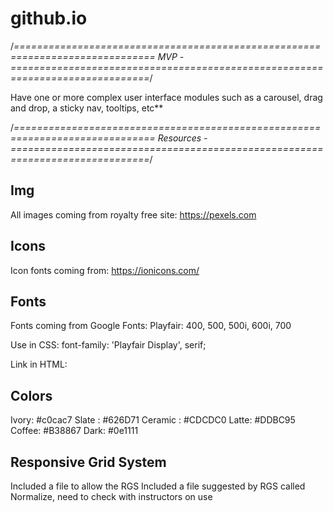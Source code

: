 # github.io

/*==============================================================================
  MVP -
==============================================================================*/

<!-- Use AJAX to make a request to an external data source like OMDBapi and insert some of the data retrieved into the DOM -->

<!-- Implement responsive design (i.e. it should be fully functional on desktop, tablet, mobile, etc) -->

Have one or more complex user interface modules such as a carousel, drag and drop, a sticky nav, tooltips, etc**

/*==============================================================================
  Resources -
==============================================================================*/

  Img
  ----------
  All images coming from royalty free site:
  https://pexels.com

  Icons
  ----------  
  Icon fonts coming from:
  https://ionicons.com/

  Fonts
  ----------
  Fonts coming from Google Fonts:
  Playfair: 400, 500, 500i, 600i, 700

  Use in CSS:
  font-family: 'Playfair Display', serif;

  Link in HTML:
  <link href="https://fonts.googleapis.com/css?family=Playfair+Display:400,500,500i,600i,700&display=swap" rel="stylesheet">

  Colors
  ----------
  Ivory: #c0cac7
  Slate : #626D71
  Ceramic : #CDCDC0
  Latte: #DDBC95
  Coffee: #B38867
  Dark: #0e1111

  Responsive Grid System
  ----------
  Included a file to allow the RGS
  Included a file suggested by RGS called Normalize, need to check with instructors on use
